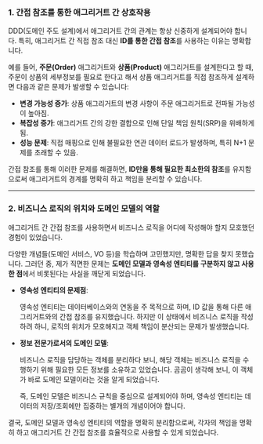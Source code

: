 ### 1. **간접 참조를 통한 애그리거트 간 상호작용**

DDD(도메인 주도 설계)에서 애그리거트 간의 관계는 항상 신중하게 설계되어야 합니다. 특히, 애그리거트 간 직접 참조 대신 **ID를 통한 간접 참조**를 사용하는 이유는 명확합니다.

예를 들어, **주문(Order)** 애그리거트와 **상품(Product)** 애그리거트를 설계한다고 할 때, 주문이 상품의 세부정보를 필요로 한다고 해서 상품 애그리거트를 직접 참조하게 설계하면 다음과 같은 문제가 발생할 수 있습니다:

- **변경 가능성 증가**: 상품 애그리거트의 변경 사항이 주문 애그리거트로 전파될 가능성이 높아짐.
- **복잡성 증가**: 애그리거트 간의 강한 결합으로 인해 단일 책임 원칙(SRP)을 위배하게 됨.
- **성능 문제**: 직접 매핑으로 인해 불필요한 연관 데이터 로드가 발생하며, 특히 N+1 문제를 초래할 수 있음.

간접 참조를 통해 이러한 문제를 해결하면, **ID만을 통해 필요한 최소한의 참조**를 유지함으로써 애그리거트의 경계를 명확히 하고 책임을 분리할 수 있습니다.

---

### 2. **비즈니스 로직의 위치와 도메인 모델의 역할**

애그리거트 간 간접 참조를 사용하면서 비즈니스 로직을 어디에 작성해야 할지 모호했던 경험이 있었습니다.

다양한 개념들(도메인 서비스, VO 등)을 학습하며 고민했지만, 명확한 답을 찾지 못했습니다. 그러던 중, 제가 직면한 문제는 **도메인 모델과 영속성 엔티티를 구분하지 않고 사용한 점**에서 비롯된다는 사실을 깨닫게 되었습니다.

- **영속성 엔티티의 문제점**:

  영속성 엔티티는 데이터베이스와의 연동을 주 목적으로 하며, ID 값을 통해 다른 애그리거트와의 간접 참조를 유지했습니다. 하지만 이 상태에서 비즈니스 로직을 작성하려 하니, 로직의 위치가 모호해지고 객체 책임이 분산되는 문제가 발생했습니다.

- **정보 전문가로서의 도메인 모델**:

  비즈니스 로직을 담당하는 객체를 분리하다 보니, 해당 객체는 비즈니스 로직을 수행하기 위해 필요한 모든 정보를 소유하고 있었습니다. 곰곰이 생각해 보니, 이 객체가 바로 도메인 모델이라는 것을 알게 되었습니다.

  즉, 도메인 모델은 비즈니스 규칙을 중심으로 설계되어야 하며, 영속성 엔티티는 데이터의 저장/조회에만 집중하는 별개의 개념이어야 합니다.


결국, 도메인 모델과 영속성 엔티티의 역할을 명확히 분리함으로써, 각자의 책임을 명확히 하고 애그리거트 간 간접 참조를 효율적으로 사용할 수 있게 되었습니다.